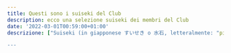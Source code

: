 ```yaml
---
title: Questi sono i suiseki del Club
description: ecco una selezione suiseki dei membri del Club
date: '2022-03-01T00:59:00+01:00'
descrizione: ["Suiseki (in giapponese すいせき o 水石, letteralmente: "pietra lavorata dall'acqua") è l'arte giapponese di disporre pietre trovate in natura ed aventi un aspetto particolare in una maniera che sia gradevole e in grado di favorire la meditazione. Suiseki si compone delle parole sui ("acqua") e seki ("pietra"). Con lo stesso termine vengono indicate anche le singole pietre raccolte. Comune è inoltre la denominazione cinese pietra dello studioso (inglese scholar's rock, cinese gōngshí, 供石). In Corea sono note come suseok (수석 )."]

---
```

